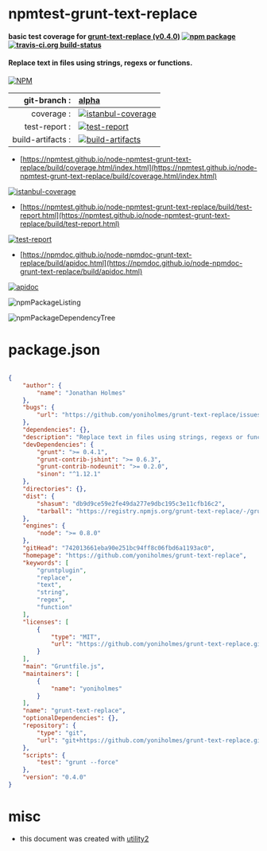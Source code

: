 # npmtest-grunt-text-replace

#### basic test coverage for  [grunt-text-replace (v0.4.0)](https://github.com/yoniholmes/grunt-text-replace)  [![npm package](https://img.shields.io/npm/v/npmtest-grunt-text-replace.svg?style=flat-square)](https://www.npmjs.org/package/npmtest-grunt-text-replace) [![travis-ci.org build-status](https://api.travis-ci.org/npmtest/node-npmtest-grunt-text-replace.svg)](https://travis-ci.org/npmtest/node-npmtest-grunt-text-replace)

#### Replace text in files using strings, regexs or functions.

[![NPM](https://nodei.co/npm/grunt-text-replace.png?downloads=true&downloadRank=true&stars=true)](https://www.npmjs.com/package/grunt-text-replace)

| git-branch : | [alpha](https://github.com/npmtest/node-npmtest-grunt-text-replace/tree/alpha)|
|--:|:--|
| coverage : | [![istanbul-coverage](https://npmtest.github.io/node-npmtest-grunt-text-replace/build/coverage.badge.svg)](https://npmtest.github.io/node-npmtest-grunt-text-replace/build/coverage.html/index.html)|
| test-report : | [![test-report](https://npmtest.github.io/node-npmtest-grunt-text-replace/build/test-report.badge.svg)](https://npmtest.github.io/node-npmtest-grunt-text-replace/build/test-report.html)|
| build-artifacts : | [![build-artifacts](https://npmtest.github.io/node-npmtest-grunt-text-replace/glyphicons_144_folder_open.png)](https://github.com/npmtest/node-npmtest-grunt-text-replace/tree/gh-pages/build)|

- [https://npmtest.github.io/node-npmtest-grunt-text-replace/build/coverage.html/index.html](https://npmtest.github.io/node-npmtest-grunt-text-replace/build/coverage.html/index.html)

[![istanbul-coverage](https://npmtest.github.io/node-npmtest-grunt-text-replace/build/screenCapture.buildCi.browser.%252Ftmp%252Fbuild%252Fcoverage.lib.html.png)](https://npmtest.github.io/node-npmtest-grunt-text-replace/build/coverage.html/index.html)

- [https://npmtest.github.io/node-npmtest-grunt-text-replace/build/test-report.html](https://npmtest.github.io/node-npmtest-grunt-text-replace/build/test-report.html)

[![test-report](https://npmtest.github.io/node-npmtest-grunt-text-replace/build/screenCapture.buildCi.browser.%252Ftmp%252Fbuild%252Ftest-report.html.png)](https://npmtest.github.io/node-npmtest-grunt-text-replace/build/test-report.html)

- [https://npmdoc.github.io/node-npmdoc-grunt-text-replace/build/apidoc.html](https://npmdoc.github.io/node-npmdoc-grunt-text-replace/build/apidoc.html)

[![apidoc](https://npmdoc.github.io/node-npmdoc-grunt-text-replace/build/screenCapture.buildCi.browser.%252Ftmp%252Fbuild%252Fapidoc.html.png)](https://npmdoc.github.io/node-npmdoc-grunt-text-replace/build/apidoc.html)

![npmPackageListing](https://npmtest.github.io/node-npmtest-grunt-text-replace/build/screenCapture.npmPackageListing.svg)

![npmPackageDependencyTree](https://npmtest.github.io/node-npmtest-grunt-text-replace/build/screenCapture.npmPackageDependencyTree.svg)



# package.json

```json

{
    "author": {
        "name": "Jonathan Holmes"
    },
    "bugs": {
        "url": "https://github.com/yoniholmes/grunt-text-replace/issues"
    },
    "dependencies": {},
    "description": "Replace text in files using strings, regexs or functions.",
    "devDependencies": {
        "grunt": ">= 0.4.1",
        "grunt-contrib-jshint": ">= 0.6.3",
        "grunt-contrib-nodeunit": ">= 0.2.0",
        "sinon": "^1.12.1"
    },
    "directories": {},
    "dist": {
        "shasum": "db9d9ce59e2fe49da277e9dbc195c3e11cfb16c2",
        "tarball": "https://registry.npmjs.org/grunt-text-replace/-/grunt-text-replace-0.4.0.tgz"
    },
    "engines": {
        "node": ">= 0.8.0"
    },
    "gitHead": "742013661eba90e251bc94ff8c06fbd6a1193ac0",
    "homepage": "https://github.com/yoniholmes/grunt-text-replace",
    "keywords": [
        "gruntplugin",
        "replace",
        "text",
        "string",
        "regex",
        "function"
    ],
    "licenses": [
        {
            "type": "MIT",
            "url": "https://github.com/yoniholmes/grunt-text-replace.git/blob/master/LICENSE-MIT"
        }
    ],
    "main": "Gruntfile.js",
    "maintainers": [
        {
            "name": "yoniholmes"
        }
    ],
    "name": "grunt-text-replace",
    "optionalDependencies": {},
    "repository": {
        "type": "git",
        "url": "git+https://github.com/yoniholmes/grunt-text-replace.git"
    },
    "scripts": {
        "test": "grunt --force"
    },
    "version": "0.4.0"
}
```



# misc
- this document was created with [utility2](https://github.com/kaizhu256/node-utility2)
